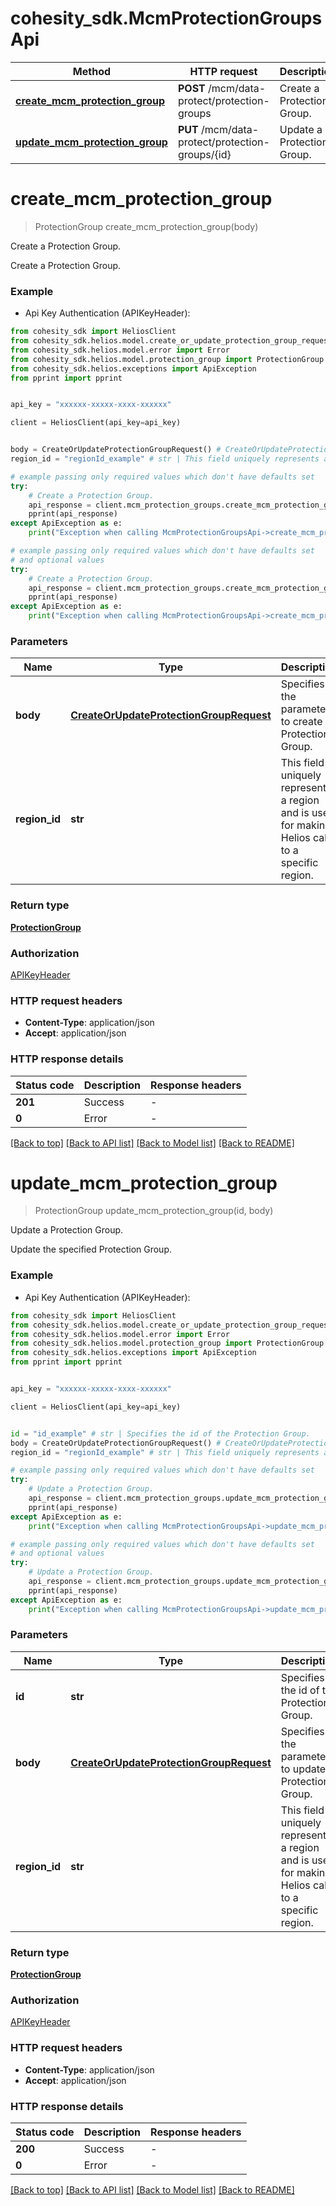 # cohesity_sdk.McmProtectionGroupsApi


Method | HTTP request | Description
------------- | ------------- | -------------
[**create_mcm_protection_group**](McmProtectionGroupsApi.md#create_mcm_protection_group) | **POST** /mcm/data-protect/protection-groups | Create a Protection Group.
[**update_mcm_protection_group**](McmProtectionGroupsApi.md#update_mcm_protection_group) | **PUT** /mcm/data-protect/protection-groups/{id} | Update a Protection Group.


# **create_mcm_protection_group**
> ProtectionGroup create_mcm_protection_group(body)

Create a Protection Group.

Create a Protection Group.

### Example

* Api Key Authentication (APIKeyHeader):
```python
from cohesity_sdk import HeliosClient
from cohesity_sdk.helios.model.create_or_update_protection_group_request import CreateOrUpdateProtectionGroupRequest
from cohesity_sdk.helios.model.error import Error
from cohesity_sdk.helios.model.protection_group import ProtectionGroup
from cohesity_sdk.helios.exceptions import ApiException
from pprint import pprint


api_key = "xxxxxx-xxxxx-xxxx-xxxxxx"

client = HeliosClient(api_key=api_key)


body = CreateOrUpdateProtectionGroupRequest() # CreateOrUpdateProtectionGroupRequest | Specifies the parameters to create a Protection Group.
region_id = "regionId_example" # str | This field uniquely represents a region and is used for making Helios calls to a specific region. (optional)

# example passing only required values which don't have defaults set
try:
	# Create a Protection Group.
	api_response = client.mcm_protection_groups.create_mcm_protection_group(body)
	pprint(api_response)
except ApiException as e:
	print("Exception when calling McmProtectionGroupsApi->create_mcm_protection_group: %s\n" % e)

# example passing only required values which don't have defaults set
# and optional values
try:
	# Create a Protection Group.
	api_response = client.mcm_protection_groups.create_mcm_protection_group(body, region_id=region_id)
	pprint(api_response)
except ApiException as e:
	print("Exception when calling McmProtectionGroupsApi->create_mcm_protection_group: %s\n" % e)
```


### Parameters

Name | Type | Description  | Notes
------------- | ------------- | ------------- | -------------
 **body** | [**CreateOrUpdateProtectionGroupRequest**](CreateOrUpdateProtectionGroupRequest.md)| Specifies the parameters to create a Protection Group. |
 **region_id** | **str**| This field uniquely represents a region and is used for making Helios calls to a specific region. | [optional]

### Return type

[**ProtectionGroup**](ProtectionGroup.md)

### Authorization

[APIKeyHeader](../README.md#APIKeyHeader)

### HTTP request headers

 - **Content-Type**: application/json
 - **Accept**: application/json


### HTTP response details
| Status code | Description | Response headers |
|-------------|-------------|------------------|
**201** | Success |  -  |
**0** | Error |  -  |

[[Back to top]](#) [[Back to API list]](../README.md#documentation-for-api-endpoints) [[Back to Model list]](../README.md#documentation-for-models) [[Back to README]](../README.md)

# **update_mcm_protection_group**
> ProtectionGroup update_mcm_protection_group(id, body)

Update a Protection Group.

Update the specified Protection Group.

### Example

* Api Key Authentication (APIKeyHeader):
```python
from cohesity_sdk import HeliosClient
from cohesity_sdk.helios.model.create_or_update_protection_group_request import CreateOrUpdateProtectionGroupRequest
from cohesity_sdk.helios.model.error import Error
from cohesity_sdk.helios.model.protection_group import ProtectionGroup
from cohesity_sdk.helios.exceptions import ApiException
from pprint import pprint


api_key = "xxxxxx-xxxxx-xxxx-xxxxxx"

client = HeliosClient(api_key=api_key)


id = "id_example" # str | Specifies the id of the Protection Group.
body = CreateOrUpdateProtectionGroupRequest() # CreateOrUpdateProtectionGroupRequest | Specifies the parameters to update a Protection Group.
region_id = "regionId_example" # str | This field uniquely represents a region and is used for making Helios calls to a specific region. (optional)

# example passing only required values which don't have defaults set
try:
	# Update a Protection Group.
	api_response = client.mcm_protection_groups.update_mcm_protection_group(id, body)
	pprint(api_response)
except ApiException as e:
	print("Exception when calling McmProtectionGroupsApi->update_mcm_protection_group: %s\n" % e)

# example passing only required values which don't have defaults set
# and optional values
try:
	# Update a Protection Group.
	api_response = client.mcm_protection_groups.update_mcm_protection_group(id, body, region_id=region_id)
	pprint(api_response)
except ApiException as e:
	print("Exception when calling McmProtectionGroupsApi->update_mcm_protection_group: %s\n" % e)
```


### Parameters

Name | Type | Description  | Notes
------------- | ------------- | ------------- | -------------
 **id** | **str**| Specifies the id of the Protection Group. |
 **body** | [**CreateOrUpdateProtectionGroupRequest**](CreateOrUpdateProtectionGroupRequest.md)| Specifies the parameters to update a Protection Group. |
 **region_id** | **str**| This field uniquely represents a region and is used for making Helios calls to a specific region. | [optional]

### Return type

[**ProtectionGroup**](ProtectionGroup.md)

### Authorization

[APIKeyHeader](../README.md#APIKeyHeader)

### HTTP request headers

 - **Content-Type**: application/json
 - **Accept**: application/json


### HTTP response details
| Status code | Description | Response headers |
|-------------|-------------|------------------|
**200** | Success |  -  |
**0** | Error |  -  |

[[Back to top]](#) [[Back to API list]](../README.md#documentation-for-api-endpoints) [[Back to Model list]](../README.md#documentation-for-models) [[Back to README]](../README.md)

